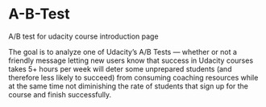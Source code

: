 # A-B-Test
A/B test for udacity course introduction page

The goal is to analyze one of Udacity’s A/B Tests — whether or not a friendly message letting new users know that success in Udacity courses takes 5+ hours per week will deter some unprepared students (and therefore less likely to succeed) from consuming coaching resources while at the same time not diminishing the rate of students that sign up for the course and finish successfully.
